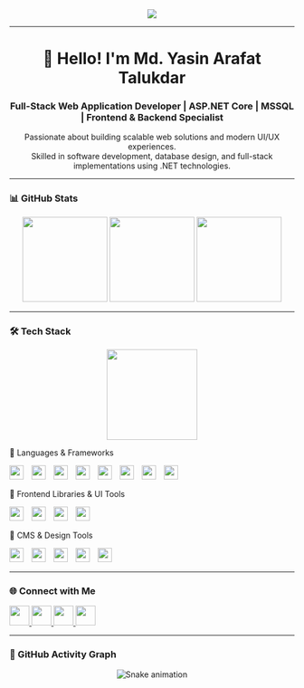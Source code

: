<div align="center">
  <img src="https://media.licdn.com/dms/image/v2/D5616AQGszD-lVWPHNA/profile-displaybackgroundimage-shrink_350_1400/B56Ze1N91gHQAY-/0/1751092027983?e=1758153600&v=beta&t=gBflwcepRJYrDBdEZeQrgGfs8kKKGcfBgcuuRV1hu30" />
</div>

---

<h1 align="center">👋 Hello! I'm Md. Yasin Arafat Talukdar</h1>
<h3 align="center">Full-Stack Web Application Developer | ASP.NET Core | MSSQL | Frontend & Backend Specialist</h3>

<p align="center">
  Passionate about building scalable web solutions and modern UI/UX experiences. <br />
  Skilled in software development, database design, and full-stack implementations using .NET technologies.
</p>

---

### 📊 GitHub Stats

<div align="center">
  <img src="https://github-readme-stats.vercel.app/api?username=yasinarafat-talukdar&show_icons=true&count_private=true&theme=github_dark&hide_border=false" height="150" />
  <img src="https://streak-stats.demolab.com?user=yasinarafat-talukdar&theme=github_dark&hide_border=false&border_radius=5" height="150" />
  <img src="https://github-readme-stats.vercel.app/api/top-langs?username=yasinarafat-talukdar&layout=compact&langs_count=6&theme=github_dark&hide_border=false" height="150" />
</div>

---

### 🛠️ Tech Stack

<div align="center">
  <img src="https://scontent.fcgp17-1.fna.fbcdn.net/v/t39.30808-6/494737727_3957869171132728_6448596110228555805_n.jpg?_nc_cat=108&ccb=1-7&_nc_sid=6ee11a&_nc_eui2=AeHnx8DikEpEXhLaAo-NVYaOz_yN4bWzro3P_I3htbOujfaH5H8TuZZq4t6sfgJGowLO3RFyt-g-AvZ70gvKtsk7&_nc_ohc=Yt-bd10YmgsQ7kNvwEVzCX_&_nc_oc=AdlFu_XokAnyJKdvAyD46-EMe76_w7P3FXS_rwDwOWNh1VxYMAQfKfKQiBB-luYSBvI&_nc_zt=23&_nc_ht=scontent.fcgp17-1.fna&_nc_gid=qXwwJlrikTSUpTpM4FJYZg&oh=00_AfSaPf4FBXmhbJjazqMPXYLPK7dAljzb7hlw6cwDmkeX2w&oe=6879D0CF" height="160" />
</div>

🧠 Languages & Frameworks
<p>
  <img
    src="https://cdn.jsdelivr.net/gh/devicons/devicon/icons/csharp/csharp-original.svg"
    height="25"
    style="margin-right: 10px"
  />
  <img
    src="https://cdn.jsdelivr.net/gh/devicons/devicon/icons/dotnetcore/dotnetcore-original.svg"
    height="25"
    style="margin-right: 10px"
  />
  <img
    src="https://cdn.jsdelivr.net/gh/devicons/devicon/icons/microsoftsqlserver/microsoftsqlserver-plain.svg"
    height="25"
    style="margin-right: 10px"
  />
  <img
    src="https://cdn.jsdelivr.net/gh/devicons/devicon/icons/html5/html5-original.svg"
    height="25"
    style="margin-right: 10px"
  />
  <img
    src="https://cdn.jsdelivr.net/gh/devicons/devicon/icons/css3/css3-original.svg"
    height="25"
    style="margin-right: 10px"
  />
  <img
    src="https://cdn.jsdelivr.net/gh/devicons/devicon/icons/javascript/javascript-original.svg"
    height="25"
    style="margin-right: 10px"
  />
  <img
    src="https://cdn.jsdelivr.net/gh/devicons/devicon/icons/typescript/typescript-original.svg"
    height="25"
    style="margin-right: 10px"
  />
  <img
    src="https://cdn.jsdelivr.net/gh/devicons/devicon/icons/python/python-original.svg"
    height="25"
    style="margin-right: 10px"
  />
</p>
🎨 Frontend Libraries & UI Tools
<p>
  <img
    src="https://cdn.jsdelivr.net/gh/devicons/devicon/icons/react/react-original.svg"
    height="25"
    style="margin-right: 10px"
  />
  <img
    src="https://cdn.jsdelivr.net/gh/devicons/devicon/icons/vuejs/vuejs-original.svg"
    height="25"
    style="margin-right: 10px"
  />
  <img
    src="https://cdn.jsdelivr.net/gh/devicons/devicon/icons/tailwindcss/tailwindcss-original-wordmark.svg"
    height="25"
    style="margin-right: 10px"
  />
  <img
    src="https://cdn.jsdelivr.net/gh/devicons/devicon/icons/bootstrap/bootstrap-original.svg"
    height="25"
    style="margin-right: 10px"
  />
</p>
🧰 CMS & Design Tools
<p>
  <img
    src="https://cdn.jsdelivr.net/gh/devicons/devicon/icons/wordpress/wordpress-original.svg"
    height="25"
    style="margin-right: 10px"
  />
  <img
    src="https://cdn.jsdelivr.net/gh/devicons/devicon/icons/git/git-original.svg"
    height="25"
    style="margin-right: 10px"
  />
  <img
    src="https://cdn.jsdelivr.net/gh/devicons/devicon/icons/figma/figma-original.svg"
    height="25"
    style="margin-right: 10px"
  />
  <img
    src="https://cdn.jsdelivr.net/gh/devicons/devicon/icons/illustrator/illustrator-plain.svg"
    height="25"
    style="margin-right: 10px"
  />
  <img
    src="https://cdn.jsdelivr.net/gh/devicons/devicon/icons/canva/canva-original.svg"
    height="25"
    style="margin-right: 10px"
  />
</p>

---

### 🌐 Connect with Me

<p align="left">
  <a href="https://www.linkedin.com/in/md-yasin-arafat-talukdar-4b0b441b2/" target="_blank">
    <img src="https://img.shields.io/badge/LinkedIn-0077B5?style=for-the-badge&logo=linkedin&logoColor=white" height="35" />
  </a>
  <a href="https://wa.me/+8801752542103" target="_blank">
    <img src="https://img.shields.io/badge/WhatsApp-25D366?style=for-the-badge&logo=whatsapp&logoColor=white" height="35" />
  </a>
  <a href="https://www.facebook.com/mdyasinarafat.talukdar" target="_blank">
    <img src="https://img.shields.io/badge/Facebook-1877F2?style=for-the-badge&logo=facebook&logoColor=white" height="35" />
  </a>
  <a href="https://www.instagram.com/mdyasinarafat.talukdar/" target="_blank">
    <img src="https://img.shields.io/badge/Instagram-E4405F?style=for-the-badge&logo=instagram&logoColor=white" height="35" />
  </a>
</p>

---

### 🐍 GitHub Activity Graph

<div align="center">
  <img src="https://profile-readme-generator.com/assets/snake.svg" alt="Snake animation" />
</div>
